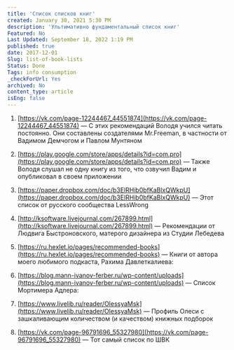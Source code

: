 ```yaml
---
title: 'Список списков книг'
created: January 30, 2021 5:30 PM
description: 'Ультимативно фундаментальный список книг'
Featured: No
Last Updated: September 18, 2022 1:19 PM
published: true
date: 2017-12-01
Slug: list-of-book-lists
Status: Done
Tags: info consumption
_checkForUrl: Yes
archived: No
content_type: article
isEng: false
---
```


<!-- Однажды я полюбил книги и научился непрерывно читать их одну за другой. Понимание того, что чтение книг однозначно выгодно, пришло на рубеже 20 лет и это было результатом сознательных стараний.

С тех пор прошло четыре года. Теперь мне нравятся подборки книг созданные по какому-либо вдохновляющему принципу. Недавно составляя список из таких списков, он вспомнил, что лишь один так и не был получен. О нем и речь.

Я прочел «Как читать книги» Адлера. В конце автор дал массивный перечень хронологически отсортированных книг, которые назвал Великими и, пожалуй, они того заслуживают. Следовать по такому путеводителю с методологией рассчитанной на тщательный анализ — задача не из простых, и она была отложена на неопределенное время. Решил Володя читать Адлера после открытой встречи в Школе Великих Книг.

В этом посте отношение к ШВК нейтральное и важно то, что Володя не участвует в проекте. Он только хотел узнать, какие книги там читают и обсуждают. Программа проекта основывается на труде Адлера, но не строго. Из раза в раз она корректируется и дополняется. Факт того, что удавалось найти лишь 5-6 книг из программы только первого года, раздражал и подогревал интерес. Вероятно есть запрет на публикацию этих материалов.

Но случилось чудо. На прошлой неделе, после очередного обыска сети, Володя нашел полную программу Московской ШВК от 2016 года. Опубликовала его некая куратор Олеся в сервисе LiveLib. Честь и хвала Олесе. К тому же ее профиль на лайвлибе — кладезь полезных списков. Володя составил резервную версию программы Школы на всякий случай. Ссылка в конце. -->

<!-- # Список списков книг -->

1. [https://vk.com/page-12244467_44551874](https://vk.com/page-12244467_44551874) — С этих рекомендаций Володя учился читать постоянно. Они составлены создателями Mr.Freeman, в частности от Вадимом Демчогом и Павлом Мунтяном

2. [https://play.google.com/store/apps/details?id=com.pro](https://play.google.com/store/apps/details?id=com.pro) — Также Володя слушал не одну книгу из того, что озвучил Вадим и опубликовал в своем приложении
3. [https://paper.dropbox.com/doc/b3ElRHib0bfKaBlxQWkpU](https://paper.dropbox.com/doc/b3ElRHib0bfKaBlxQWkpU) — Этот список от русского сообщества LessWrong
4. [http://ksoftware.livejournal.com/267899.html](http://ksoftware.livejournal.com/267899.html) — Рекомендации от Людвига Быстроновского, матерого дизайнера из Студии Лебедева
5. [https://ru.hexlet.io/pages/recommended-books](https://ru.hexlet.io/pages/recommended-books) — Книги от автора моего любимого подкаста, Рахима Давлеткалиева:
6. [https://blog.mann-ivanov-ferber.ru/wp-content/uploads](https://blog.mann-ivanov-ferber.ru/wp-content/uploads) — Список Мортимера Адлера: 
7. [https://www.livelib.ru/reader/OlessyaMsk](https://www.livelib.ru/reader/OlessyaMsk) — Профиль Олеси с зашкаливающим количеством (и качеством) книжных подборок
8.  [https://vk.com/page-96791696_55327980](https://vk.com/page-96791696_55327980) — Тот самый список по ШВК